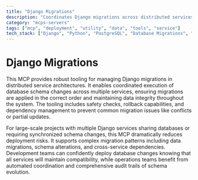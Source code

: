 ```yaml
---
title: "Django Migrations"
description: "Coordinates Django migrations across distributed services for safe, synchronized database schema changes in large-scale applications."
category: "mcps-servers"
tags: ["mcp", "deployment", "utility", "data", "tools", "service"]
tech_stack: ["Django", "Python", "PostgreSQL", "Database Migrations", "Distributed Systems"]
---
```


# Django Migrations

This MCP provides robust tooling for managing Django migrations in distributed service architectures. It enables coordinated execution of database schema changes across multiple services, ensuring migrations are applied in the correct order and maintaining data integrity throughout the system. The tooling includes safety checks, rollback capabilities, and dependency management to prevent common migration issues like conflicts or partial updates.

For large-scale projects with multiple Django services sharing databases or requiring synchronized schema changes, this MCP dramatically reduces deployment risks. It supports complex migration patterns including data migrations, schema alterations, and cross-service dependencies. Development teams can confidently deploy database changes knowing that all services will maintain compatibility, while operations teams benefit from automated coordination and comprehensive audit trails of schema evolution.
